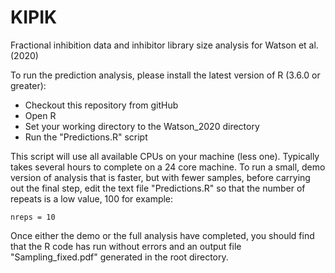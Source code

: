 # KIPIK
Fractional inhibition data and inhibitor library size analysis for Watson et al. (2020)

To run the prediction analysis, please install the latest version of R (3.6.0 or greater):

* Checkout this repository from gitHub
* Open R
* Set your working directory to the Watson_2020 directory
* Run the "Predictions.R" script

This script will use all available CPUs on your machine (less one).  Typically takes several hours to complete on a 24 core machine.  To run a small, demo version of analysis that is faster, but with fewer samples, before carrying out the final step, edit the text file "Predictions.R" so that the number of repeats is a low value, 100 for example:

```
nreps = 10
```

Once either the demo or the full analysis have completed, you should find that the R code has run without errors and an output file "Sampling_fixed.pdf" generated in the root directory.
